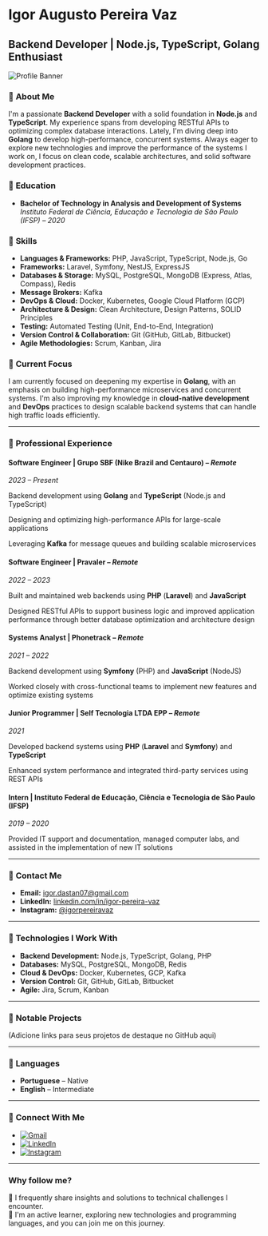 # Igor Augusto Pereira Vaz

## Backend Developer | Node.js, TypeScript, Golang Enthusiast

![Profile Banner](https://camo.githubusercontent.com/e8e7b06ecf583bc040eb60e44eb5b8e0ecc5421320a92929ce21522dbc34c891/68747470733a2f2f6d656469612e67697068792e636f6d2f6d656469612f6876524a434c467a6361737252346961377a2f67697068792e676966)

### 🔹 **About Me**
<p>I'm a passionate <strong>Backend Developer</strong> with a solid foundation in <strong>Node.js</strong> and <strong>TypeScript</strong>. My experience spans from developing RESTful APIs to optimizing complex database interactions. Lately, I'm diving deep into <strong>Golang</strong> to develop high-performance, concurrent systems. Always eager to explore new technologies and improve the performance of the systems I work on, I focus on clean code, scalable architectures, and solid software development practices.</p>

### 🔹 **Education**
<ul>
    <li><strong>Bachelor of Technology in Analysis and Development of Systems</strong><br>
    <em>Instituto Federal de Ciência, Educação e Tecnologia de São Paulo (IFSP) – 2020</em></li>
</ul>

### 🔹 **Skills**
<ul>
    <li><strong>Languages & Frameworks:</strong> PHP, JavaScript, TypeScript, Node.js, Go</li>
    <li><strong>Frameworks:</strong> Laravel, Symfony, NestJS, ExpressJS</li>
    <li><strong>Databases & Storage:</strong> MySQL, PostgreSQL, MongoDB (Express, Atlas, Compass), Redis</li>
    <li><strong>Message Brokers:</strong> Kafka</li>
    <li><strong>DevOps & Cloud:</strong> Docker, Kubernetes, Google Cloud Platform (GCP)</li>
    <li><strong>Architecture & Design:</strong> Clean Architecture, Design Patterns, SOLID Principles</li>
    <li><strong>Testing:</strong> Automated Testing (Unit, End-to-End, Integration)</li>
    <li><strong>Version Control & Collaboration:</strong> Git (GitHub, GitLab, Bitbucket)</li>
    <li><strong>Agile Methodologies:</strong> Scrum, Kanban, Jira</li>
</ul>

### 🔹 **Current Focus**
<p>I am currently focused on deepening my expertise in <strong>Golang</strong>, with an emphasis on building high-performance microservices and concurrent systems. I'm also improving my knowledge in <strong>cloud-native development</strong> and <strong>DevOps</strong> practices to design scalable backend systems that can handle high traffic loads efficiently.</p>

---

### 🔹 **Professional Experience**

#### <strong>Software Engineer | Grupo SBF (Nike Brazil and Centauro)</strong> – *Remote*  
<em>2023 – Present</em>  
<p>Backend development using <strong>Golang</strong> and <strong>TypeScript</strong> (Node.js and TypeScript)</p>
<p>Designing and optimizing high-performance APIs for large-scale applications</p>
<p>Leveraging <strong>Kafka</strong> for message queues and building scalable microservices</p>

#### <strong>Software Engineer | Pravaler</strong> – *Remote*  
<em>2022 – 2023</em>  
<p>Built and maintained web backends using <strong>PHP</strong> (<strong>Laravel</strong>) and <strong>JavaScript</strong></p>
<p>Designed RESTful APIs to support business logic and improved application performance through better database optimization and architecture design</p>

#### <strong>Systems Analyst | Phonetrack</strong> – *Remote*  
<em>2021 – 2022</em>  
<p>Backend development using <strong>Symfony</strong> (PHP) and <strong>JavaScript</strong> (NodeJS)</p>
<p>Worked closely with cross-functional teams to implement new features and optimize existing systems</p>

#### <strong>Junior Programmer | Self Tecnologia LTDA EPP</strong> – *Remote*  
<em>2021</em>  
<p>Developed backend systems using <strong>PHP</strong> (<strong>Laravel</strong> and <strong>Symfony</strong>) and <strong>TypeScript</strong></p>
<p>Enhanced system performance and integrated third-party services using REST APIs</p>

#### <strong>Intern | Instituto Federal de Educação, Ciência e Tecnologia de São Paulo (IFSP)</strong>  
<em>2019 – 2020</em>  
<p>Provided IT support and documentation, managed computer labs, and assisted in the implementation of new IT solutions</p>

---

### 🔹 **Contact Me**
<ul>
    <li><strong>Email:</strong> <a href="mailto:igor.dastan07@gmail.com">igor.dastan07@gmail.com</a></li>
    <li><strong>LinkedIn:</strong> <a href="https://www.linkedin.com/in/igor-pereira-vaz/" target="_blank">linkedin.com/in/igor-pereira-vaz</a></li>
    <li><strong>Instagram:</strong> <a href="https://www.instagram.com/igorpereiravaz/" target="_blank">@igorpereiravaz</a></li>
</ul>

---

### 🔹 **Technologies I Work With**
<ul>
    <li><strong>Backend Development:</strong> Node.js, TypeScript, Golang, PHP</li>
    <li><strong>Databases:</strong> MySQL, PostgreSQL, MongoDB, Redis</li>
    <li><strong>Cloud & DevOps:</strong> Docker, Kubernetes, GCP, Kafka</li>
    <li><strong>Version Control:</strong> Git, GitHub, GitLab, Bitbucket</li>
    <li><strong>Agile:</strong> Jira, Scrum, Kanban</li>
</ul>

---

### 🔹 **Notable Projects**
<p>(Adicione links para seus projetos de destaque no GitHub aqui)</p>

---

### 🔹 **Languages**
<ul>
    <li><strong>Portuguese</strong> – Native</li>
    <li><strong>English</strong> – Intermediate</li>
</ul>

---

### 🔹 **Connect With Me**
<ul>
    <li><a href="mailto:igor.dastan07@gmail.com"><img src="https://camo.githubusercontent.com/571384769c09e0c66b45e39b5be70f68f552db3e2b2311bc2064f0d4a9f5983b/68747470733a2f2f696d672e736869656c64732e696f2f62616467652f476d61696c2d4431343833363f7374796c653d666f722d7468652d6261646765266c6f676f3d676d61696c266c6f676f436f6c6f723d7768697465" alt="Gmail"></a></li>
    <li><a href="https://www.linkedin.com/in/igor-pereira-vaz/"><img src="https://camo.githubusercontent.com/a80d00f23720d0bc9f55481cfcd77ab79e141606829cf16ec43f8cacc7741e46/68747470733a2f2f696d672e736869656c64732e696f2f62616467652f4c696e6b6564496e2d3030373742353f7374796c653d666f722d7468652d6261646765266c6f676f3d6c696e6b6564696e266c6f676f436f6c6f723d7768697465" alt="LinkedIn"></a></li>
    <li><a href="https://www.instagram.com/igorpereiravaz/"><img src="https://camo.githubusercontent.com/b3d4671768bd0f9b6c8f410a25a96e0c5a4d135208d8910461e986f97e7985ab/68747470733a2f2f696d672e736869656c64732e696f2f62616467652f496e7374616772616d2d4534343035463f7374796c653d666f722d7468652d6261646765266c6f676f3d696e7374616772616d266c6f676f436f6c6f723d7768697465" alt="Instagram"></a></li>
</ul>

---

### **Why follow me?**
<p>🔹 I frequently share insights and solutions to technical challenges I encounter.<br>
🔹 I'm an active learner, exploring new technologies and programming languages, and you can join me on this journey.</p>
